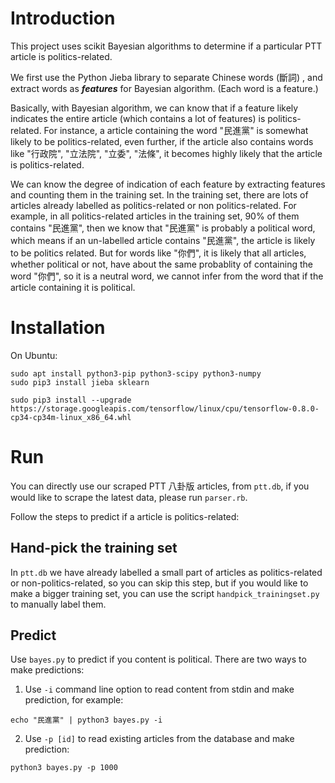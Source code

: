 # Introduction
This project uses scikit Bayesian algorithms to determine if a particular PTT article is politics-related.

We first use the Python Jieba library to separate Chinese words (斷詞) , and extract words as ***features*** for Bayesian algorithm. (Each word is a feature.)

Basically, with Bayesian algorithm, we can know that if a feature likely indicates the entire article (which contains a lot of features) is politics-related. For instance, a article containing the word "民進黨" is somewhat likely to be politics-related, even further, if the article also contains words like  "行政院", "立法院", "立委", "法條", it becomes highly likely that the article is politics-related.

We can know the degree of indication of each feature by extracting features and counting them in the training set. In the training set, there are lots of articles already labelled as politics-related or non politics-related. For example, in all politics-related articles in the training set, 90% of them contains "民進黨", then we know that "民進黨" is probably a political word, which means if an un-labelled article contains "民進黨", the article is likely to be politics related. But for words like "你們", it is likely that all articles, whether political or not, have about the same probablity of containing the word "你們", so it is a neutral word, we cannot infer from the word that if the article containing it is political.

# Installation
On Ubuntu:

````
sudo apt install python3-pip python3-scipy python3-numpy
sudo pip3 install jieba sklearn

sudo pip3 install --upgrade https://storage.googleapis.com/tensorflow/linux/cpu/tensorflow-0.8.0-cp34-cp34m-linux_x86_64.whl
````

# Run
You can directly use our scraped PTT 八卦版 articles, from `ptt.db`, if you would like to scrape the latest data, please run `parser.rb`.

Follow the steps to predict if a article is politics-related:

## Hand-pick the training set
In `ptt.db` we have already labelled a small part of articles as politics-related or non-politics-related, so you can skip this step, but if you would like to make a bigger training set, you can use the script `handpick_trainingset.py` to manually label them.

## Predict
Use `bayes.py` to predict if you content is political. There are two ways to make predictions:

1. Use `-i` command line option to read content from stdin and make prediction, for example:
````
echo "民進黨" | python3 bayes.py -i
````

2. Use `-p [id]` to read existing articles from the database and make prediction:
````
python3 bayes.py -p 1000
````
